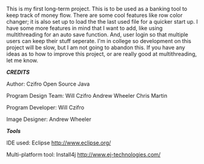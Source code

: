 This is my first long-term project. This is to be used as a banking tool to keep track of money flow. There are some cool features like row color changer; it is also set up to load the the last used file for a quicker start up. I have some more features in mind that I want to add, like using multithreading for an auto save function. And, user login so that multiple users can keep their stuff seperate. I'm in college so development on this project will be slow, but I am not going to abandon this. If you have any ideas as to how to improve this project, or are really good at multithreading, let me know.



***CREDITS***

Author: Czifro Open Source Java

Program Design Team: Will Czifro
					 Andrew Wheeler
					 Chris Martin

Program Developer: Will Czifro

Image Designer: Andrew Wheeler

***Tools***

IDE used: Eclipse   http://www.eclipse.org/

Multi-platform tool: Install4j    http://www.ej-technologies.com/
